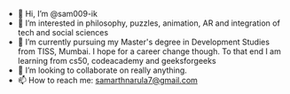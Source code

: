 - 👋 Hi, I’m @sam009-ik
- 👀 I’m interested in philosophy, puzzles, animation, AR and integration of tech and social sciences
- 🌱 I’m currently pursuing my Master's degree in Development Studies from TISS, Mumbai. I hope for a career change though. To that end I am learning from cs50, codeacademy and geeksforgeeks
- 💞️ I’m looking to collaborate on really anything. 
- 📫 How to reach me: samarthnarula7@gmail.com

<!---
sam009-ik/sam009-ik is a ✨ special ✨ repository because its `README.md` (this file) appears on your GitHub profile.
You can click the Preview link to take a look at your changes.
--->

